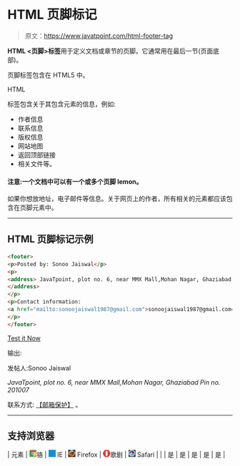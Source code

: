 # HTML 页脚标记

> 原文：<https://www.javatpoint.com/html-footer-tag>

**HTML <页脚>标签**用于定义文档或章节的页脚。它通常用在最后一节(页面底部)。

页脚标签包含在 HTML5 中。

HTML

<footer>标签包含关于其包含元素的信息，例如:</footer>

*   作者信息
*   联系信息
*   版权信息
*   网站地图
*   返回顶部链接
*   相关文件等。

#### 注意:一个文档中可以有一个或多个页脚 lemon。

如果你想放地址，电子邮件等信息。关于网页上的作者，所有相关的元素都应该包含在页脚元素中。

* * *

## HTML 页脚标记示例

```html
<footer>
<p>Posted by: Sonoo Jaiswal</p>
<p> 
<address> JavaTpoint, plot no. 6, near MMX Mall,Mohan Nagar, Ghaziabad Pin no. 201007 
</address> 
</p>
<p>Contact information: 
<a href="mailto:sonoojaiswal1987@gmail.com">sonoojaiswal1987@gmail.com</a>.
</p>
</footer>

```

[Test it Now](https://www.javatpoint.com/oprweb/test.jsp?filename=htmlfootertag1)

输出:

<footer>

发帖人:Sonoo Jaiswal

<address>JavaTpoint, plot no. 6, near MMX Mall,Mohan Nagar, Ghaziabad Pin no. 201007</address>

联系方式: [【邮箱保护】](/cdn-cgi/l/email-protection#bbc8d4d5d4d4d1dad2c8ccdad78a82838cfbdcd6dad2d795d8d4d6) 。

</footer>

* * *

## 支持浏览器

| 元素 | ![chrome browser](img/4fbdc93dc2016c5049ed108e7318df19.png)铬 | ![ie browser](img/83dd23df1fe8373fd5bf054b2c1dd88b.png) IE | ![firefox browser](img/4f001fff393888a8a807ed29b28145d1.png) Firefox | ![opera browser](img/6cad4a592cc69a052056a0577b4aac65.png)歌剧 | ![safari browser](img/a0f6a9711a92203c5dc5c127fe9c9fca.png) Safari |
|  | 是 | 是 | 是 | 是 | 是 |